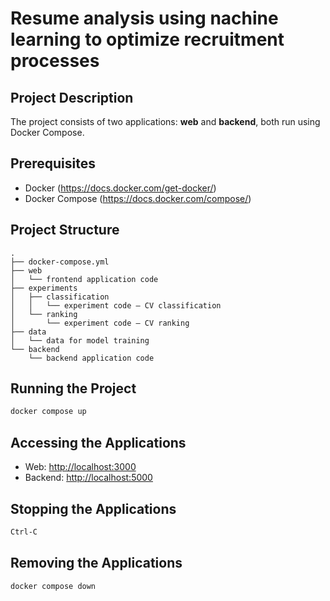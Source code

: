 # Resume analysis using nachine learning to optimize recruitment processes

## Project Description

The project consists of two applications: **web** and **backend**, both run using Docker Compose.

## Prerequisites

- Docker (<https://docs.docker.com/get-docker/>)
- Docker Compose (<https://docs.docker.com/compose/>)

## Project Structure

```text
.
├── docker-compose.yml
├── web
│   └── frontend application code
├── experiments
│   ├── classification
│   │   └── experiment code – CV classification
│   └── ranking
│       └── experiment code – CV ranking
├── data
│   └── data for model training
└── backend
    └── backend application code
```

## Running the Project

```bash
docker compose up
```

## Accessing the Applications

- Web: <http://localhost:3000>  
- Backend: <http://localhost:5000>

## Stopping the Applications

```bash
Ctrl-C
```

## Removing the Applications

```bash
docker compose down
```
